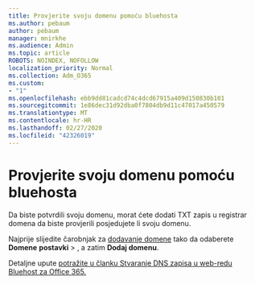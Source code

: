 ```yaml
---
title: Provjerite svoju domenu pomoću bluehosta
ms.author: pebaum
author: pebaum
manager: mnirkhe
ms.audience: Admin
ms.topic: article
ROBOTS: NOINDEX, NOFOLLOW
localization_priority: Normal
ms.collection: Adm_O365
ms.custom:
- "1"
ms.openlocfilehash: ebb9dd81cadcd74c4dcd67915a409d150830b101
ms.sourcegitcommit: 1e86dec31d92dba0f7804db9d11c47017a450579
ms.translationtype: MT
ms.contentlocale: hr-HR
ms.lasthandoff: 02/27/2020
ms.locfileid: "42326019"
---
```

# <a name="verify-your-domain-with-bluehost"></a>Provjerite svoju domenu pomoću bluehosta

Da biste potvrdili svoju domenu, morat ćete dodati TXT zapis u registrar domena da biste provjerili posjedujete li svoju domenu. 

Najprije slijedite čarobnjak za [dodavanje domene](https://portal.office.com/adminportal/home#/Domains) tako da odaberete **Domene** **postavki** \> , a zatim **Dodaj domenu**.
  
Detaljne upute [potražite u članku Stvaranje DNS zapisa u web-redu Bluehost za Office 365.](https://docs.microsoft.com/microsoft-365/admin/dns/create-dns-records-at-bluehost)